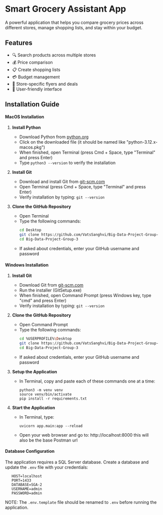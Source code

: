 # Smart Grocery Assistant App

A powerful application that helps you compare grocery prices across different stores, manage shopping lists, and stay within your budget.

## Features

- 🔍 Search products across multiple stores
- 💰 Price comparison
- 📋 Create shopping lists
- 💳 Budget management
- 🏪 Store-specific flyers and deals
- 📱 User-friendly interface

## Installation Guide

#### MacOS Installation

1. **Install Python**
   - Download Python from [python.org](https://www.python.org/downloads/)
   - Click on the downloaded file (it should be named like "python-3.12.x-macos.pkg")
   - When finished, open Terminal (press Cmd + Space, type "Terminal" and press Enter)
   - Type `python3 --version` to verify the installation

2. **Install Git**
   - Download and install Git from [git-scm.com](https://git-scm.com/download/mac)
   - Open Terminal (press Cmd + Space, type "Terminal" and press Enter)
   - Verify installation by typing: `git --version`

3. **Clone the GitHub Repository**
   - Open Terminal
   - Type the following commands:
     ```bash
     cd Desktop
     git clone https://github.com/VatsSanghvi/Big-Data-Project-Group-3.git
     cd Big-Data-Project-Group-3
     ```
   - If asked about credentials, enter your GitHub username and password

#### Windows Installation

1. **Install Git**
   - Download Git from [git-scm.com](https://git-scm.com/download/win)
   - Run the installer (GitSetup.exe)
   - When finished, open Command Prompt (press Windows key, type "cmd" and press Enter)
   - Verify installation by typing: `git --version`

2. **Clone the GitHub Repository**
   - Open Command Prompt
   - Type the following commands:
     ```bash
     cd %USERPROFILE%\Desktop
     git clone https://github.com/VatsSanghvi/Big-Data-Project-Group-3.git
     cd Big-Data-Project-Group-3
     ```
   - If asked about credentials, enter your GitHub username and password

3. **Setup the Application**
   - In Terminal, copy and paste each of these commands one at a time:
     ```
     python3 -m venv venv
     source venv/bin/activate
     pip install -r requirements.txt
     ```
     
4. **Start the Application**
   - In Terminal, type:
     ```
     uvicorn app.main:app --reload
     ```
   - Open your web browser and go to: http://localhost:8000 this will also be the base Postman url

#### Database Configuration

The application requires a SQL Server database. Create a database and update the `.env` file with your credentials:

```env.template
   HOST=localhost
   PORT=1433
   DATABASE=SGA-2
   USERNAME=admin
   PASSWORD=admin
```

NOTE: The `.env.template` file should be renamed to `.env` before running the application.
